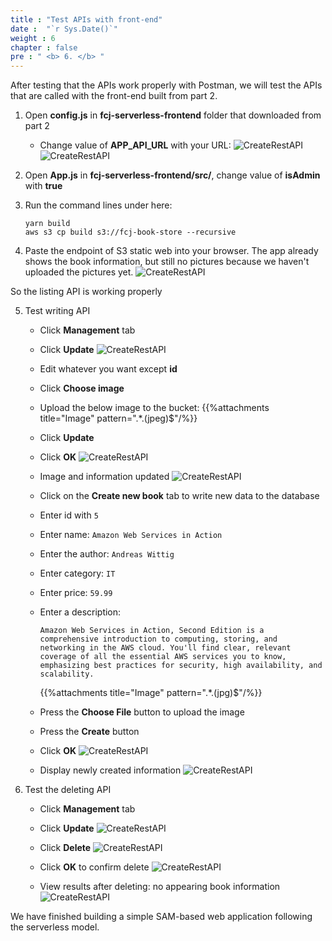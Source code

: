 ```yaml
---
title : "Test APIs with front-end"
date :  "`r Sys.Date()`" 
weight : 6
chapter : false
pre : " <b> 6. </b> "
---
```

After testing that the APIs work properly with Postman, we will test the APIs that are called with the front-end built from part 2.
1. Open **config.js** in **fcj-serverless-frontend** folder that downloaded from part 2
    - Change value of **APP_API_URL** with your URL:
![CreateRestAPI](/images/1/86.png?width=90pc)
![CreateRestAPI](/images/1/87.png?width=90pc)

2. Open **App.js** in **fcj-serverless-frontend/src/**, change value of **isAdmin** with **true**
3. Run the command lines under here:
    ```
    yarn build
    aws s3 cp build s3://fcj-book-store --recursive
    ```
4. Paste the endpoint of S3 static web into your browser. The app already shows the book information, but still no pictures because we haven't uploaded the pictures yet.
![CreateRestAPI](/images/1/88.png?width=90pc)

So the listing API is working properly

5. Test writing API
    - Click **Management** tab
    - Click **Update**
![CreateRestAPI](/images/1/89.png?width=90pc)

    - Edit whatever you want except **id**
    - Click **Choose image**
    - Upload the below image to the bucket:
    {{%attachments title="Image" pattern=".*\.(jpeg)$"/%}}
    - Click **Update**
    - Click **OK**
![CreateRestAPI](/images/1/90.png?width=90pc)

    - Image and information updated
![CreateRestAPI](/images/1/91.png?width=90pc)

    - Click on the **Create new book** tab to write new data to the database
    - Enter id with `5`
    - Enter name: `Amazon Web Services in Action`
    - Enter the author: `Andreas Wittig`
    - Enter category: `IT`
    - Enter price: `59.99`
    - Enter a description: 
        ```
        Amazon Web Services in Action, Second Edition is a comprehensive introduction to computing, storing, and networking in the AWS cloud. You'll find clear, relevant coverage of all the essential AWS services you to know, emphasizing best practices for security, high availability, and scalability.
        ```

        {{%attachments title="Image" pattern=".*\.(jpg)$"/%}}

    - Press the **Choose File** button to upload the image
    - Press the **Create** button
    - Click **OK**
![CreateRestAPI](/images/1/92.png?width=90pc)

    - Display newly created information
![CreateRestAPI](/images/1/93.png?width=90pc)

6. Test the deleting API
    - Click **Management** tab
    - Click **Update**
![CreateRestAPI](/images/1/94.png?width=90pc)

    - Click **Delete**
![CreateRestAPI](/images/1/95.png?width=90pc)

    - Click **OK** to confirm delete
![CreateRestAPI](/images/1/96.png?width=90pc)

    - View results after deleting: no appearing book information
![CreateRestAPI](/images/1/97.png?width=90pc)

We have finished building a simple SAM-based web application following the serverless model.
